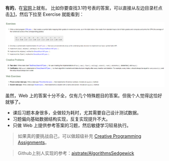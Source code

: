 **有的**，在[官网][1]上就有。
比如你要查找3.1符号表的答案，可以直接从左边目录栏点击[3.1][2]，然后下拉至 Exercise 就能看到：

![习题答案][3]


虽然，Web 上的答案十分不全，仅有几个特殊题目的答案。但我个人觉得这恰好就够了。

- 课后习题本身很多，全做较为耗时，尤其需要自己设计测试数据。
- 习题偏向基础数据结构实现，反复实现提升不大。
- 只做 Web 上提供参考答案的习题，然后敏捷学习较易执行。

> 如果真的要挑战自己，可以做超级补充 [Creative Programming Assignments][4]。

> Github上别人实现的参考：[aistrate/AlgorithmsSedgewick][5]


[1]: https://algs4.cs.princeton.edu/home/
[2]: https://algs4.cs.princeton.edu/31elementary/
[3]: https://github.com/xfmeng17/zhihu/blob/master/reference-for-algs4-exercises/ex.png?raw=true
[4]: https://introcs.cs.princeton.edu/java/assignments/
[5]: https://github.com/aistrate/AlgorithmsSedgewick
